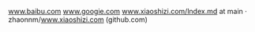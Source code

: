 www.baibu.com
www.googie.com
www.xiaoshizi.com/lndex.md at main · zhaonnm/www.xiaoshizi.com (github.com)
